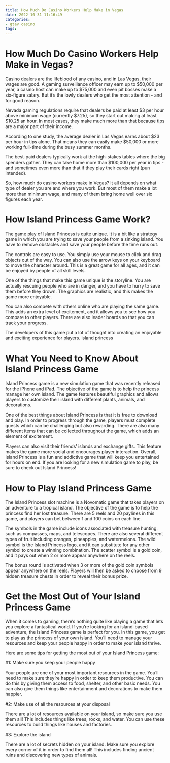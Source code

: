 ```yaml
---
title: How Much Do Casino Workers Help Make in Vegas 
date: 2022-10-31 11:16:49
categories:
- gtav casino
tags:
---
```



#  How Much Do Casino Workers Help Make in Vegas? 

Casino dealers are the lifeblood of any casino, and in Las Vegas, their wages are good. A gaming surveillance officer may earn up to $50,000 per year, a casino host can make up to $75,000 and even pit bosses make a six-figure salary. But it’s the lowly dealers who get the most attention - and for good reason.

Nevada gaming regulations require that dealers be paid at least $3 per hour above minimum wage (currently $7.25), so they start out making at least $10.25 an hour. In most cases, they make much more than that because tips are a major part of their income.

According to one study, the average dealer in Las Vegas earns about $23 per hour in tips alone. That means they can easily make $50,000 or more working full-time during the busy summer months. 

The best-paid dealers typically work at the high-stakes tables where the big spenders gather. They can take home more than $100,000 per year in tips - and sometimes even more than that if they play their cards right (pun intended). 

So, how much do casino workers make in Vegas? It all depends on what type of dealer you are and where you work. But most of them make a lot more than minimum wage, and many of them bring home well over six figures each year.

#  How Island Princess Game Work? 

The game play of Island Princess is quite unique. It is a bit like a strategy game in which you are trying to save your people from a sinking island. You have to remove obstacles and save your people before the time runs out. 

The controls are easy to use. You simply use your mouse to click and drag objects out of the way. You can also use the arrow keys on your keyboard to move the character around. This is a great game for all ages, and it can be enjoyed by people of all skill levels. 

One of the things that make this game unique is the storyline. You are actually rescuing people who are in danger, and you have to hurry to save them before they drown. The graphics are realistic, and this makes the game more enjoyable. 

You can also compete with others online who are playing the same game. This adds an extra level of excitement, and it allows you to see how you compare to other players. There are also leader boards so that you can track your progress. 

The developers of this game put a lot of thought into creating an enjoyable and exciting experience for players. island princess

#  What You Need to Know About Island Princess Game 

Island Princess game is a new simulation game that was recently released for the iPhone and iPad. The objective of the game is to help the princess manage her own island. The game features beautiful graphics and allows players to customize their island with different plants, animals, and decorations.

One of the best things about Island Princess is that it is free to download and play. In order to progress through the game, players must complete quests which can be challenging but also rewarding. There are also many different items that can be collected throughout the game, which adds an element of excitement.

Players can also visit their friends’ islands and exchange gifts. This feature makes the game more social and encourages player interaction. Overall, Island Princess is a fun and addictive game that will keep you entertained for hours on end. If you are looking for a new simulation game to play, be sure to check out Island Princess!

#  How to Play Island Princess Game 

The Island Princess slot machine is a Novomatic game that takes players on an adventure to a tropical island. The objective of the game is to help the princess find her lost treasure. There are 5 reels and 20 paylines in this game, and players can bet between 1 and 100 coins on each line.

The symbols in the game include icons associated with treasure hunting, such as compasses, maps, and telescopes. There are also several different types of fruit including oranges, pineapples, and watermelons. The wild symbol is the Island Princess logo, and it can substitute for any other symbol to create a winning combination. The scatter symbol is a gold coin, and it pays out when 2 or more appear anywhere on the reels.

The bonus round is activated when 3 or more of the gold coin symbols appear anywhere on the reels. Players will then be asked to choose from 9 hidden treasure chests in order to reveal their bonus prize.

#  Get the Most Out of Your Island Princess Game

When it comes to gaming, there’s nothing quite like playing a game that lets you explore a fantastical world. If you’re looking for an island-based adventure, the Island Princess game is perfect for you. In this game, you get to play as the princess of your own island. You’ll need to manage your resources and keep your people happy in order to make your island thrive.

Here are some tips for getting the most out of your Island Princess game:

#1: Make sure you keep your people happy

Your people are one of your most important resources in the game. You’ll need to make sure they’re happy in order to keep them productive. You can do this by giving them access to food, shelter, and other basic needs. You can also give them things like entertainment and decorations to make them happier.

#2: Make use of all the resources at your disposal

There are a lot of resources available on your island, so make sure you use them all! This includes things like trees, rocks, and water. You can use these resources to build things like houses and factories.

#3: Explore the island

There are a lot of secrets hidden on your island. Make sure you explore every corner of it in order to find them all! This includes finding ancient ruins and discovering new types of animals.
